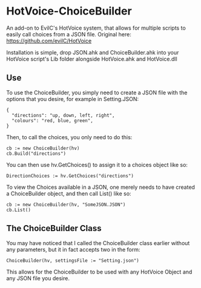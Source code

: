 # HotVoice-ChoiceBuilder
An add-on to EvilC's HotVoice system, that allows for multiple scripts to easily call choices from a JSON file. Original here: https://github.com/evilC/HotVoice

Installation is simple, drop JSON.ahk and ChoiceBuilder.ahk into your HotVoice script's Lib folder alongside HotVoice.ahk and HotVoice.dll

## Use

To use the ChoiceBuilder, you simply need to create a JSON file with the options that you desire, for example in Setting.JSON:
```
{
  "directions": "up, down, left, right",
  "colours": "red, blue, green", 
}
```

Then, to call the choices, you only need to do this:
```
cb := new ChoiceBuilder(hv)
cb.Build("directions")
```

You can then use hv.GetChoices() to assign it to a choices object like so:
```
DirectionChoices := hv.GetChoices("directions")
```

To view the Choices available in a JSON, one merely needs to have created a ChoiceBuilder object, and then call List() like so:
```
cb := new ChoiceBuilder(hv, "SomeJSON.JSON")
cb.List()
```

## The ChoiceBuilder Class

You may have noticed that I called the ChoiceBuilder class earlier without any parameters, but it in fact accepts two in the form:
```
ChoiceBuilder(hv, settingsFile := "Setting.json")
```
This allows for the ChoiceBuilder to be used with any HotVoice Object and any JSON file you desire.
